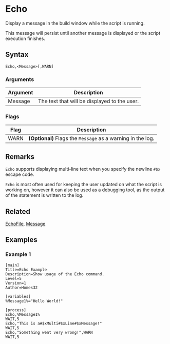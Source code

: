 # Echo

Display a message in the build window while the script is running.

This message will persist until another message is displayed or the script execution finishes.

## Syntax

```pebakery
Echo,<Message>[,WARN]
```

### Arguments

| Argument | Description |
| --- | --- |
| Message | The text that will be displayed to the user. |

### Flags

| Flag | Description |
| --- | --- |
| WARN | **(Optional)** Flags the `Message` as a warning in the log. |

## Remarks

`Echo` supports displaying multi-line text when you specify the newline `#$x` escape code.

`Echo` is most often used for keeping the user updated on what the script is working on, however it can also be used as a debugging tool, as the output of the statement is written to the log.

## Related

[EchoFile](./EchoFile.md), [Message](./Message.md)

## Examples

### Example 1

```pebakery
[main]
Title=Echo Example
Description=Show usage of the Echo command.
Level=5
Version=1
Author=Homes32

[variables]
%Message1%="Hello World!"

[process]
Echo,%Message1%
WAIT,5
Echo,"This is a#$xMulti#$xLine#$xMessage!"
WAIT,5
Echo,"Something went very wrong!",WARN
WAIT,5
```